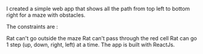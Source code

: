 I created a simple web app that shows all the path from top left to bottom right for a maze with obstacles.

The constraints are :

Rat can't go outside the maze
Rat can't pass through the red cell
Rat can go 1 step (up, down, right, left) at a time.
The app is built with ReactJs.
